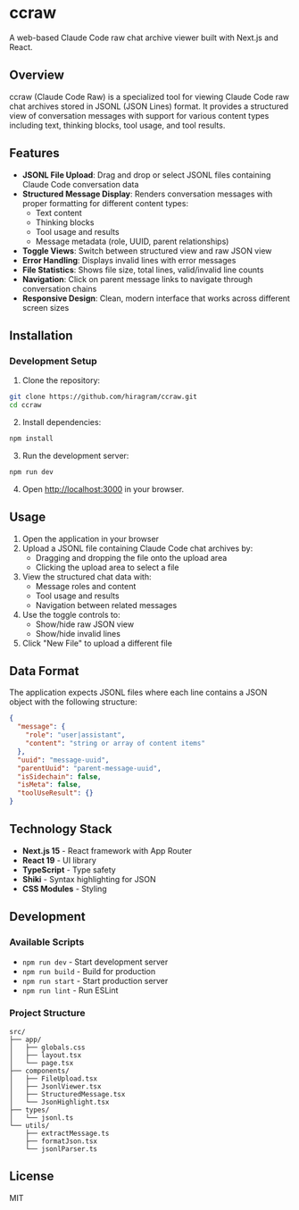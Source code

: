 # ccraw

A web-based Claude Code raw chat archive viewer built with Next.js and React.

## Overview

ccraw (Claude Code Raw) is a specialized tool for viewing Claude Code raw chat archives stored in JSONL (JSON Lines) format. It provides a structured view of conversation messages with support for various content types including text, thinking blocks, tool usage, and tool results.

## Features

- **JSONL File Upload**: Drag and drop or select JSONL files containing Claude Code conversation data
- **Structured Message Display**: Renders conversation messages with proper formatting for different content types:
  - Text content
  - Thinking blocks
  - Tool usage and results
  - Message metadata (role, UUID, parent relationships)
- **Toggle Views**: Switch between structured view and raw JSON view
- **Error Handling**: Displays invalid lines with error messages
- **File Statistics**: Shows file size, total lines, valid/invalid line counts
- **Navigation**: Click on parent message links to navigate through conversation chains
- **Responsive Design**: Clean, modern interface that works across different screen sizes

## Installation

### Development Setup

1. Clone the repository:
```bash
git clone https://github.com/hiragram/ccraw.git
cd ccraw
```

2. Install dependencies:
```bash
npm install
```

3. Run the development server:
```bash
npm run dev
```

4. Open [http://localhost:3000](http://localhost:3000) in your browser.

## Usage

1. Open the application in your browser
2. Upload a JSONL file containing Claude Code chat archives by:
   - Dragging and dropping the file onto the upload area
   - Clicking the upload area to select a file
3. View the structured chat data with:
   - Message roles and content
   - Tool usage and results
   - Navigation between related messages
4. Use the toggle controls to:
   - Show/hide raw JSON view
   - Show/hide invalid lines
5. Click "New File" to upload a different file

## Data Format

The application expects JSONL files where each line contains a JSON object with the following structure:

```json
{
  "message": {
    "role": "user|assistant",
    "content": "string or array of content items"
  },
  "uuid": "message-uuid",
  "parentUuid": "parent-message-uuid",
  "isSidechain": false,
  "isMeta": false,
  "toolUseResult": {}
}
```

## Technology Stack

- **Next.js 15** - React framework with App Router
- **React 19** - UI library
- **TypeScript** - Type safety
- **Shiki** - Syntax highlighting for JSON
- **CSS Modules** - Styling

## Development

### Available Scripts

- `npm run dev` - Start development server
- `npm run build` - Build for production
- `npm run start` - Start production server
- `npm run lint` - Run ESLint

### Project Structure

```
src/
├── app/
│   ├── globals.css
│   ├── layout.tsx
│   └── page.tsx
├── components/
│   ├── FileUpload.tsx
│   ├── JsonlViewer.tsx
│   ├── StructuredMessage.tsx
│   └── JsonHighlight.tsx
├── types/
│   └── jsonl.ts
└── utils/
    ├── extractMessage.ts
    ├── formatJson.tsx
    └── jsonlParser.ts
```

## License

MIT